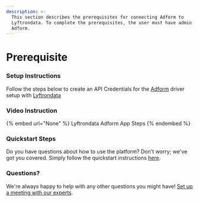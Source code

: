 ```yaml
---
description: >-
  This section describes the prerequisites for connecting Adform to
  Lyftrondata. To complete the prerequisites, the user must have admin access to
  Adform.
---
```


# Prerequisite

<mark style="color:blue;"></mark>

### Setup Instructions

Follow the steps below to create an API Credentials for the [Adform](None) driver setup with [Lyftrondata](https://www.lyftrondata.com)

### Video Instruction

{% embed url="None" %}
Lyftrondata Adform App Steps
{% endembed %}

### Quickstart Steps

Do you have questions about how to use the platform? Don't worry; we've got you covered. Simply follow the quickstart instructions [here](README.md).

### Questions? <a href="#questions" id="questions"></a>

We're always happy to help with any other questions you might have! [Set up a meeting with our experts](https://www.lyftrondata.com/book-a-meeting/).

